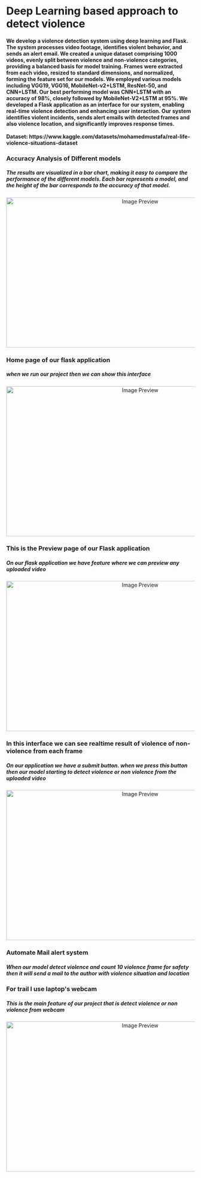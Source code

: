 <h1>Deep Learning based approach to detect violence</h1>
<h4>We develop a violence detection system using deep learning and Flask. The system processes video footage, identifies violent behavior, and sends an alert email. We created a unique dataset comprising 1000 videos, evenly split between violence and non-violence categories, providing a balanced basis for model training. Frames were extracted from each video, resized to standard dimensions, and normalized, forming the feature set for our models. We employed various models including VGG19, VGG16, MobileNet-v2+LSTM, ResNet-50, and CNN+LSTM. Our best performing model was CNN+LSTM with an accuracy of 98%, closely followed by MobileNet-V2+LSTM at 95%. We developed a Flask application as an interface for our system, enabling real-time violence detection and enhancing user interaction. Our system identifies violent incidents, sends alert emails with detected frames and also violence location, and significantly improves response times.<br><br>
Dataset: https://www.kaggle.com/datasets/mohamedmustafa/real-life-violence-situations-dataset
</h4>
<h3>Accuracy Analysis of Different models</h3>
<h5>The results are visualized in a bar chart, making it easy to compare the performance of the different models. Each bar represents a model, and the height of the bar corresponds to the accuracy of that model.</h5>
<div style="text-align:center;">
    <img src="https://github.com/Nirob-0812/Violence-Detection/assets/75689692/1fca968a-b7ab-46ef-a114-7d451a8f6c8a" alt="Image Preview" width="700" height="400">
</div>
<h3>Home page of our flask application</h3>
<h5>when we run our project then we can show this interface</h5>
<div style="text-align:center;">
    <img src="https://github.com/Nirob-0812/Violence-Detection/assets/75689692/53c78495-62de-49af-ab06-8f278a1ddc12" alt="Image Preview" width="700" height="400">
</div>

<h3>This is the Preview page of our Flask application</h3>
<h5>On our flask application we have feature where we can preview any uploaded video</h5>
<div style="text-align:center;">
    <img src="https://github.com/Nirob-0812/Violence-Detection/assets/75689692/4fe54f72-dfca-45b0-887e-457b7c3da108" alt="Image Preview" width="700" height="400">
</div>
<h3>In this interface we can see realtime result of violence of non-violence from each frame</h3>
<h5>On our application we have a submit button. when we press this button then our model starting to detect violence or non violence from the uploaded video</h5>
<div style="text-align:center;">
    <img src="https://github.com/Nirob-0812/Violence-Detection/assets/75689692/d03514ac-5d15-42e0-af84-312e2ea76900" alt="Image Preview" width="700" height="400">
</div>
<h3>Automate Mail alert system</h3>
<h5>When our model detect violence and count 10 violence frame for safety then it will send a mail to the author with violence situation and location</h5>
<!-- <div style="text-align:center;">
    <img src="https://github.com/Nirob-0812/Violence-Detection/assets/75689692/7719e947-b187-4ce8-b3da-34364545584c" alt="Image Preview" width="700" height="400">
</div> -->
<h3>For trail I use laptop's webcam</h3>
<h5>This is the main feature of our project that is detect violence or non violence from webcam</h5>
<div style="text-align:center;">
    <img src="https://github.com/Nirob-0812/Violence-Detection/assets/75689692/793c8995-3c7b-4d11-b600-c93d9c931380" alt="Image Preview" width="700" height="400">
</div>


